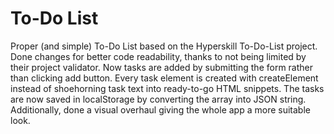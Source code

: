 # To-Do List
Proper (and simple) To-Do List based on the Hyperskill To-Do-List project. Done changes for better code readability, thanks to not being limited by their project validator. Now tasks are added by submitting the form rather than clicking add button. Every task element is created with createElement instead of shoehorning task text into ready-to-go HTML snippets. The tasks are now saved in localStorage by converting the array into JSON string. Additionally, done a visual overhaul giving the whole app a more suitable look.
